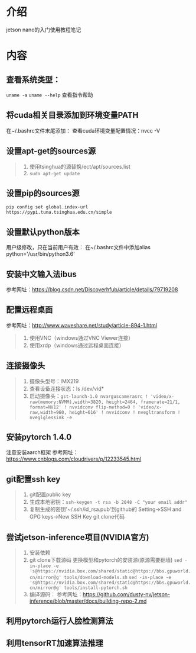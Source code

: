 # 介绍
jetson nano的入门使用教程笔记

# 内容
## 查看系统类型：
`uname -a`
`uname --help` 查看指令帮助
## 将cuda相关目录添加到环境变量PATH
在~/.bashrc文件末尾添加：
查看cuda环境变量配置情况：nvcc -V
## 设置apt-get的sources源
>1. 使用tsinghua的源替换/ect/apt/sources.list
>2. `sudo apt-get update`
## 设置pip的sources源
`pip config set global.index-url https://pypi.tuna.tsinghua.edu.cn/simple`
## 设置默认python版本
用户级修改，只在当前用户有效：
在~/.bashrc文件中添加alias python='/usr/bin/python3.6'
## 安装中文输入法ibus
参考网址：https://blog.csdn.net/Discoverhfub/article/details/79719208
## 配置远程桌面
参考网址：http://www.waveshare.net/study/article-894-1.html
>1. 使用VNC（windows通过VNC Viewer连接）
>2. 使用xrdp（windows通过远程桌面连接）
## 连接摄像头
>1. 摄像头型号：IMX219
>2. 查看设备连接状态：ls /dev/vid*
>3. 启动摄像头：`gst-launch-1.0 nvarguscamerasrc ! 'video/x-raw(memory:NVMM),width=3820, height=2464, framerate=21/1, format=NV12' ! nvvidconv flip-method=0 ! 'video/x-raw,width=960, height=616' ! nvvidconv ! nvegltransform ! nveglglessink -e`
## 安装pytorch 1.4.0
注意安装aarch框架
参考网址：https://www.cnblogs.com/cloudrivers/p/12233545.html
## git配置ssh key
>1. git配置public key
>2. 生成本地密钥：`ssh-keygen -t rsa -b 2048 -C "your email addr"`
>3. 复制生成的密钥'~/.ssh/id_rsa.pub'到github的 Setting->SSH and GPG keys->New SSH Key
git clone代码
## 尝试jetson-inference项目(NVIDIA官方)
>1. 安装依赖
>2. git clone下载源码
>更换模型和pytorch的安装源(原源需要翻墙)
>`sed -in-place -e 's@https://nvidia.box.com/shared/static@https://bbs.gpuworld.cn/mirror@g' tools/download-models.sh`
>`sed -in-place -e 's@https://nvidia.box.com/shared/static@https://bbs.gpuworld.cn/mirror@g' tools/install-pytorch.sh`
>3. 编译源码：
>参考网址：https://github.com/dusty-nv/jetson-inference/blob/master/docs/building-repo-2.md
## 利用pytorch运行人脸检测算法

## 利用tensorRT加速算法推理
 
